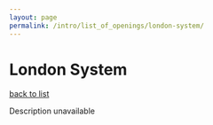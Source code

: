 ```yaml
---
layout: page
permalink: /intro/list_of_openings/london-system/
---
```


# London System

[back to list](../../list_of_openings)

Description unavailable